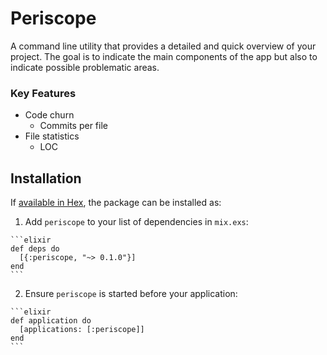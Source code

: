 # Periscope

A command line utility that provides a detailed and quick overview of your
project. The goal is to indicate the main components of the app but also to
indicate possible problematic areas.

### Key Features
  * Code churn
    * Commits per file
  * File statistics
    * LOC

## Installation

If [available in Hex](https://hex.pm/docs/publish), the package can be installed as:

  1. Add `periscope` to your list of dependencies in `mix.exs`:

    ```elixir
    def deps do
      [{:periscope, "~> 0.1.0"}]
    end
    ```

  2. Ensure `periscope` is started before your application:

    ```elixir
    def application do
      [applications: [:periscope]]
    end
    ```

